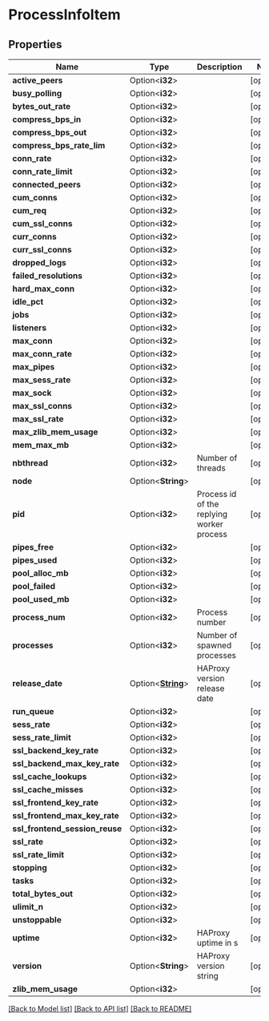 # ProcessInfoItem

## Properties

Name | Type | Description | Notes
------------ | ------------- | ------------- | -------------
**active_peers** | Option<**i32**> |  | [optional]
**busy_polling** | Option<**i32**> |  | [optional]
**bytes_out_rate** | Option<**i32**> |  | [optional]
**compress_bps_in** | Option<**i32**> |  | [optional]
**compress_bps_out** | Option<**i32**> |  | [optional]
**compress_bps_rate_lim** | Option<**i32**> |  | [optional]
**conn_rate** | Option<**i32**> |  | [optional]
**conn_rate_limit** | Option<**i32**> |  | [optional]
**connected_peers** | Option<**i32**> |  | [optional]
**cum_conns** | Option<**i32**> |  | [optional]
**cum_req** | Option<**i32**> |  | [optional]
**cum_ssl_conns** | Option<**i32**> |  | [optional]
**curr_conns** | Option<**i32**> |  | [optional]
**curr_ssl_conns** | Option<**i32**> |  | [optional]
**dropped_logs** | Option<**i32**> |  | [optional]
**failed_resolutions** | Option<**i32**> |  | [optional]
**hard_max_conn** | Option<**i32**> |  | [optional]
**idle_pct** | Option<**i32**> |  | [optional]
**jobs** | Option<**i32**> |  | [optional]
**listeners** | Option<**i32**> |  | [optional]
**max_conn** | Option<**i32**> |  | [optional]
**max_conn_rate** | Option<**i32**> |  | [optional]
**max_pipes** | Option<**i32**> |  | [optional]
**max_sess_rate** | Option<**i32**> |  | [optional]
**max_sock** | Option<**i32**> |  | [optional]
**max_ssl_conns** | Option<**i32**> |  | [optional]
**max_ssl_rate** | Option<**i32**> |  | [optional]
**max_zlib_mem_usage** | Option<**i32**> |  | [optional]
**mem_max_mb** | Option<**i32**> |  | [optional]
**nbthread** | Option<**i32**> | Number of threads | [optional]
**node** | Option<**String**> |  | [optional]
**pid** | Option<**i32**> | Process id of the replying worker process | [optional]
**pipes_free** | Option<**i32**> |  | [optional]
**pipes_used** | Option<**i32**> |  | [optional]
**pool_alloc_mb** | Option<**i32**> |  | [optional]
**pool_failed** | Option<**i32**> |  | [optional]
**pool_used_mb** | Option<**i32**> |  | [optional]
**process_num** | Option<**i32**> | Process number | [optional]
**processes** | Option<**i32**> | Number of spawned processes | [optional]
**release_date** | Option<[**String**](string.md)> | HAProxy version release date | [optional]
**run_queue** | Option<**i32**> |  | [optional]
**sess_rate** | Option<**i32**> |  | [optional]
**sess_rate_limit** | Option<**i32**> |  | [optional]
**ssl_backend_key_rate** | Option<**i32**> |  | [optional]
**ssl_backend_max_key_rate** | Option<**i32**> |  | [optional]
**ssl_cache_lookups** | Option<**i32**> |  | [optional]
**ssl_cache_misses** | Option<**i32**> |  | [optional]
**ssl_frontend_key_rate** | Option<**i32**> |  | [optional]
**ssl_frontend_max_key_rate** | Option<**i32**> |  | [optional]
**ssl_frontend_session_reuse** | Option<**i32**> |  | [optional]
**ssl_rate** | Option<**i32**> |  | [optional]
**ssl_rate_limit** | Option<**i32**> |  | [optional]
**stopping** | Option<**i32**> |  | [optional]
**tasks** | Option<**i32**> |  | [optional]
**total_bytes_out** | Option<**i32**> |  | [optional]
**ulimit_n** | Option<**i32**> |  | [optional]
**unstoppable** | Option<**i32**> |  | [optional]
**uptime** | Option<**i32**> | HAProxy uptime in s | [optional]
**version** | Option<**String**> | HAProxy version string | [optional]
**zlib_mem_usage** | Option<**i32**> |  | [optional]

[[Back to Model list]](../README.md#documentation-for-models) [[Back to API list]](../README.md#documentation-for-api-endpoints) [[Back to README]](../README.md)


